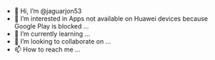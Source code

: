 - 👋 Hi, I’m @jaguarjon53
- 👀 I’m interested in Apps not available on Huawei devices because Google Play is blocked ...
- 🌱 I’m currently learning ...
- 💞️ I’m looking to collaborate on ...
- 📫 How to reach me ...

<!---
jaguarjon53/jaguarjon53 is a ✨ special ✨ repository because its `README.md` (this file) appears on your GitHub profile.
You can click the Preview link to take a look at your changes.
--->
